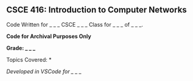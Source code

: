## CSCE 416: Introduction to Computer Networks
Code Written for _ _ _ CSCE _ _ _ Class for _ _ _ of _ _ _.

**Code for Archival Purposes Only**

**Grade: _ _ _**

Topics Covered: 
* 



*Developed in VSCode for _ _ _*
